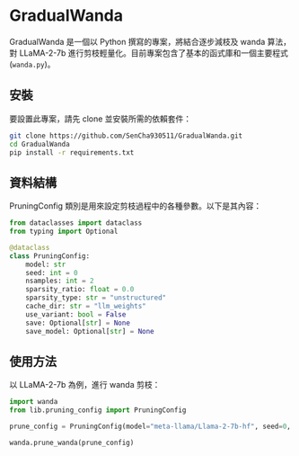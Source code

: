 # GradualWanda

GradualWanda 是一個以 Python 撰寫的專案，將結合逐步減枝及 wanda 算法，對 LLaMA-2-7b 進行剪枝輕量化。目前專案包含了基本的函式庫和一個主要程式 (`wanda.py`)。

## 安裝

要設置此專案，請先 clone 並安裝所需的依賴套件：

```bash
git clone https://github.com/SenCha930511/GradualWanda.git
cd GradualWanda
pip install -r requirements.txt
```

## 資料結構

PruningConfig 類別是用來設定剪枝過程中的各種參數。以下是其內容：

```python
from dataclasses import dataclass
from typing import Optional

@dataclass
class PruningConfig:
    model: str
    seed: int = 0
    nsamples: int = 2
    sparsity_ratio: float = 0.0
    sparsity_type: str = "unstructured"
    cache_dir: str = "llm_weights"
    use_variant: bool = False
    save: Optional[str] = None
    save_model: Optional[str] = None
```



## 使用方法

以 LLaMA-2-7b 為例，進行 wanda 剪枝：

```python
import wanda
from lib.pruning_config import PruningConfig

prune_config = PruningConfig(model="meta-llama/Llama-2-7b-hf", seed=0, nsamples=2, sparsity_ratio=0.5, sparsity_type="unstructured", cache_dir="llm_weights", use_variant=False, save="out/llama2_7b/", save_model="out/llama2_7b/")

wanda.prune_wanda(prune_config)
```


